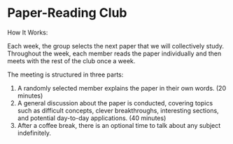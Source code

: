 # Paper-Reading Club

How It Works:

Each week, the group selects the next paper that we will collectively study. Throughout the week, each member reads the paper individually and then meets with the rest of the club once a week.

The meeting is structured in three parts:

1. A randomly selected member explains the paper in their own words. (20 minutes)
2. A general discussion about the paper is conducted, covering topics such as difficult concepts, clever breakthroughs, interesting sections, and potential day-to-day applications. (40 minutes)
3. After a coffee break, there is an optional time to talk about any subject indefinitely.
